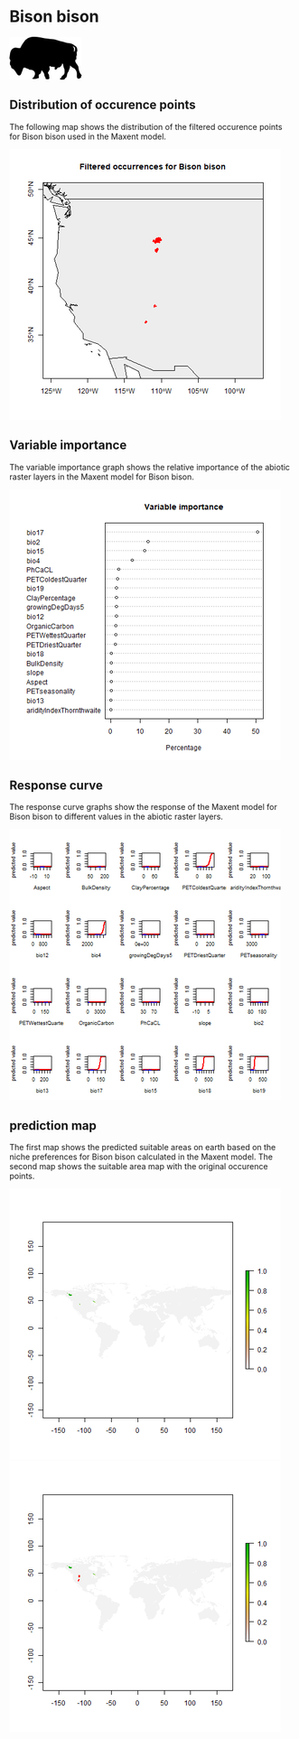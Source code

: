 # Bison bison 

![](image_taxa.png) 

## Distribution of occurence points 
The following map shows the distribution of the filtered occurence points for Bison bison used in the Maxent model. 

![](occurrences.png)
    
## Variable importance 
The variable importance graph shows the relative importance of the abiotic raster layers in the  Maxent model for Bison bison. 

![](valid_maxent_variable_importance.png)
    
## Response curve 
The response curve graphs show the response of the Maxent model for Bison bison to different values in the abiotic raster layers. 

![](valid_maxent_response_curve.png)
    
## prediction map 
The first map shows the predicted suitable areas on earth based on the niche preferences for Bison bison calculated in the Maxent model. The second map shows the suitable area map with the original occurence points.

![](prediction_map.png)
![](prediction_occurence_map.png)
    
